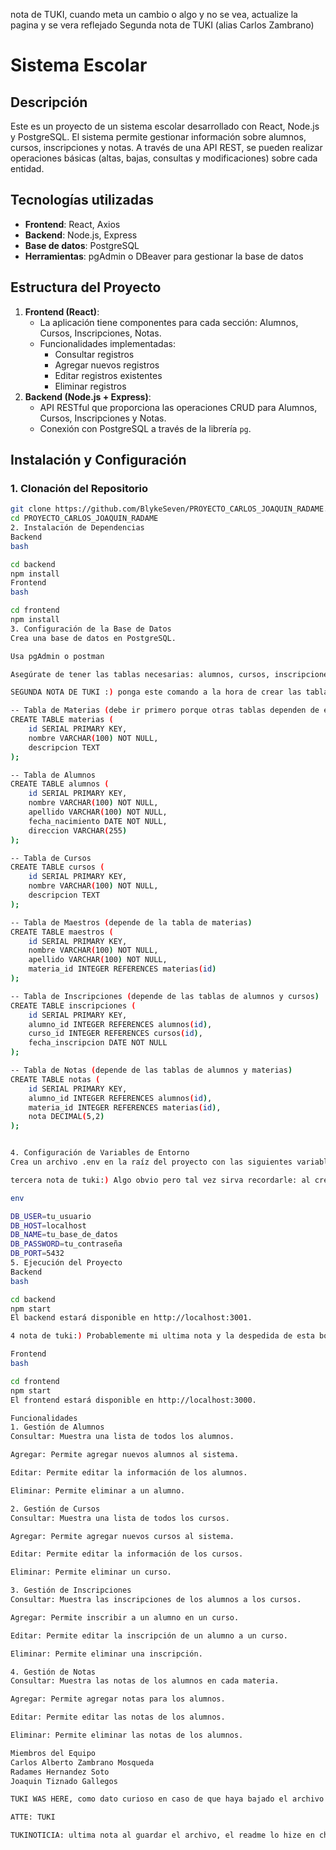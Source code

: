 nota de TUKI, cuando meta un cambio o algo y no se vea, actualize la pagina y se vera reflejado
Segunda nota de TUKI (alias Carlos Zambrano)
# Sistema Escolar

## Descripción
Este es un proyecto de un sistema escolar desarrollado con React, Node.js y PostgreSQL. El sistema permite gestionar información sobre alumnos, cursos, inscripciones y notas. A través de una API REST, se pueden realizar operaciones básicas (altas, bajas, consultas y modificaciones) sobre cada entidad.

## Tecnologías utilizadas
- **Frontend**: React, Axios
- **Backend**: Node.js, Express
- **Base de datos**: PostgreSQL
- **Herramientas**: pgAdmin o DBeaver para gestionar la base de datos

## Estructura del Proyecto
1. **Frontend (React)**:
   - La aplicación tiene componentes para cada sección: Alumnos, Cursos, Inscripciones, Notas.
   - Funcionalidades implementadas:
     - Consultar registros
     - Agregar nuevos registros
     - Editar registros existentes
     - Eliminar registros
2. **Backend (Node.js + Express)**:
   - API RESTful que proporciona las operaciones CRUD para Alumnos, Cursos, Inscripciones y Notas.
   - Conexión con PostgreSQL a través de la librería `pg`.
   
## Instalación y Configuración

### 1. Clonación del Repositorio

```bash
git clone https://github.com/BlykeSeven/PROYECTO_CARLOS_JOAQUIN_RADAME.git
cd PROYECTO_CARLOS_JOAQUIN_RADAME
2. Instalación de Dependencias
Backend
bash

cd backend
npm install
Frontend
bash

cd frontend
npm install
3. Configuración de la Base de Datos
Crea una base de datos en PostgreSQL.

Usa pgAdmin o postman

Asegúrate de tener las tablas necesarias: alumnos, cursos, inscripciones, notas.

SEGUNDA NOTA DE TUKI :) ponga este comando a la hora de crear las tablas en sql ya que precisamente deben estar en este orden por las relaciones y las claves foraneas asi todo el codigo funcionara correctamente: este error me tomo horas en darme cuenta :c

-- Tabla de Materias (debe ir primero porque otras tablas dependen de ella)
CREATE TABLE materias (
    id SERIAL PRIMARY KEY,
    nombre VARCHAR(100) NOT NULL,
    descripcion TEXT
);

-- Tabla de Alumnos
CREATE TABLE alumnos (
    id SERIAL PRIMARY KEY,
    nombre VARCHAR(100) NOT NULL,
    apellido VARCHAR(100) NOT NULL,
    fecha_nacimiento DATE NOT NULL,
    direccion VARCHAR(255)
);

-- Tabla de Cursos
CREATE TABLE cursos (
    id SERIAL PRIMARY KEY,
    nombre VARCHAR(100) NOT NULL,
    descripcion TEXT
);

-- Tabla de Maestros (depende de la tabla de materias)
CREATE TABLE maestros (
    id SERIAL PRIMARY KEY,
    nombre VARCHAR(100) NOT NULL,
    apellido VARCHAR(100) NOT NULL,
    materia_id INTEGER REFERENCES materias(id)
);

-- Tabla de Inscripciones (depende de las tablas de alumnos y cursos)
CREATE TABLE inscripciones (
    id SERIAL PRIMARY KEY,
    alumno_id INTEGER REFERENCES alumnos(id),
    curso_id INTEGER REFERENCES cursos(id),
    fecha_inscripcion DATE NOT NULL
);

-- Tabla de Notas (depende de las tablas de alumnos y materias)
CREATE TABLE notas (
    id SERIAL PRIMARY KEY,
    alumno_id INTEGER REFERENCES alumnos(id),
    materia_id INTEGER REFERENCES materias(id),
    nota DECIMAL(5,2)
);


4. Configuración de Variables de Entorno
Crea un archivo .env en la raíz del proyecto con las siguientes variables para la configuración de la base de datos:

tercera nota de tuki:) Algo obvio pero tal vez sirva recordarle: al crear el archivo .env pondra su usuario, contraseña y el nombre de la base de datos que creo en pgadmin al que tiene usted, y otra cosa la contraseña de preferencia ponerla entre comillas: "contraseña" esto porque a veces no la jala sin estas, asi que es mejor forzarla como "string" para que funcione al 100%

env

DB_USER=tu_usuario
DB_HOST=localhost
DB_NAME=tu_base_de_datos
DB_PASSWORD=tu_contraseña
DB_PORT=5432
5. Ejecución del Proyecto
Backend
bash

cd backend
npm start
El backend estará disponible en http://localhost:3001.

4 nota de tuki:) Probablemente mi ultima nota y la despedida de esta bonita materia:) pero en fin, a la hora de instalar las dependencias y correr el programa o como se llame, cheque bien en que puerto o host lo pone en mi caso fue 3000 y 3001 para front y back respectivamente, en caso de tener otro numero, bueno, va tener que cambiar todo aquello que que este en un puerto distinto, por el que le haya aparecido a usted; ejemplo lo mio esta en 3000 y 3001, pero si le sale en 4000 0 5000 tendra que cambiar esos datos respectivamentes por los suyos para que funcione, eso o forzar con un comando que corra en ese puerto:) de aqui en adelante o atras lo que le salga de puerto en el host lo tendra que modificar usted, y como ultima nota, todo funciona a la perfeccion lo probe absolutamente todo y todo esta al 100% segun lo que pidio el proyecto 6 apis todas conectadas, con sus funciones de editar, post, get, delete, etc, en caso de que no quiera hacer todo el programa o checarlo todo en uno, le aseguro que todo esta corriendo a la perfeccion :)

Frontend
bash

cd frontend
npm start
El frontend estará disponible en http://localhost:3000.

Funcionalidades
1. Gestión de Alumnos
Consultar: Muestra una lista de todos los alumnos.

Agregar: Permite agregar nuevos alumnos al sistema.

Editar: Permite editar la información de los alumnos.

Eliminar: Permite eliminar a un alumno.

2. Gestión de Cursos
Consultar: Muestra una lista de todos los cursos.

Agregar: Permite agregar nuevos cursos al sistema.

Editar: Permite editar la información de los cursos.

Eliminar: Permite eliminar un curso.

3. Gestión de Inscripciones
Consultar: Muestra las inscripciones de los alumnos a los cursos.

Agregar: Permite inscribir a un alumno en un curso.

Editar: Permite editar la inscripción de un alumno a un curso.

Eliminar: Permite eliminar una inscripción.

4. Gestión de Notas
Consultar: Muestra las notas de los alumnos en cada materia.

Agregar: Permite agregar notas para los alumnos.

Editar: Permite editar las notas de los alumnos.

Eliminar: Permite eliminar las notas de los alumnos.

Miembros del Equipo
Carlos Alberto Zambrano Mosqueda
Radames Hernandez Soto
Joaquin Tiznado Gallegos

TUKI WAS HERE, como dato curioso en caso de que haya bajado el archivo el alumno que se ve registrado de forma extraña esta hecho aproposito en un lenguaje de señas, estaba aburrido y no tenia nada que hacer asi que solamente lo puse por poner, sin mas dilacion esto ha sido el proyecto, todo fue hecho entre todos:)

ATTE: TUKI 

TUKINOTICIA: ultima nota al guardar el archivo, el readme lo hize en chat gpt porque me dio pereza escribir a mano, pero como ve, lei todo lo que puso y lo configure segun mis datos, y le di las instrucciones que hacen necesarias para su instalacion o los datos a poner y el orden para que todo funcione:)